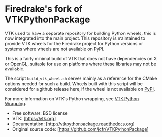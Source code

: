 # Firedrake's fork of VTKPythonPackage

VTK used to have a separate repository for building Python wheels, this is now integrated into the main project.
This repository is maintained to provide VTK wheels for the Firedrake project for Python versions or systems where wheels are not available on PyPI.

This is a fairly minimal build of VTK that does not have dependencies on X or OpenGL, suitable for use on platforms where these libraries may not be available.

The script `build_vtk_wheel.sh` serves mainly as a reference for the CMake options needed for such a build.
Wheels built with this script will be considered for a github release here, if the wheel is not available on [PyPI](https://pypi.org/project/vtk/).

For more information on VTK's Python wrapping, see [VTK Python Wrapping](https://vtk.org/doc/nightly/html/md__builds_gitlab_kitware_sciviz_ci_Documentation_Doxygen_PythonWrappers.html).
* Free software: BSD license
* VTK: [https://vtk.org]
* Documentation: [http://vtkpythonpackage.readthedocs.org]
* Original source code: [https://github.com/jcfr/VTKPythonPackage]
